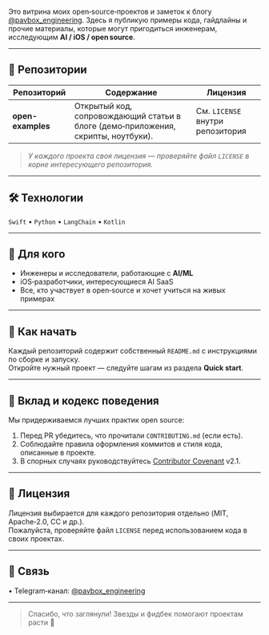 Это витрина моих open‑source‑проектов и заметок к блогу [@pavbox_engineering](https://t.me/pavbox_engineering).
Здесь я публикую примеры кода, гайдлайны и прочие материалы, которые могут пригодиться инженерам, исследующим **AI / iOS / open source**.

---

## 📂 Репозитории

| Репозиторий | Содержание | Лицензия |
|-------------|-----------|----------|
| **open-examples** | Открытый код, сопровождающий статьи в блоге (демо‑приложения, скрипты, ноутбуки). | См. `LICENSE` внутри репозитория |

> *У каждого проекта своя лицензия — проверяйте файл `LICENSE` в корне интересующего репозитория.*

---

## 🛠 Технологии

`Swift` • `Python` • `LangChain` • `Kotlin`

---

## 🎯 Для кого

* Инженеры и исследователи, работающие с **AI/ML**  
* iOS‑разработчики, интересующиеся AI SaaS
* Все, кто участвует в open‑source и хочет учиться на живых примерах

---

## 🚀 Как начать

Каждый репозиторий содержит собственный `README.md` с инструкциями по сборке и запуску.  
Откройте нужный проект — следуйте шагам из раздела **Quick start**.

---

## 🤝 Вклад и кодекс поведения

Мы придерживаемся лучших практик open source:

1. Перед PR убедитесь, что прочитали `CONTRIBUTING.md` (если есть).  
2. Соблюдайте правила оформления коммитов и стиля кода, описанные в проекте.  
3. В спорных случаях руководствуйтесь [Contributor Covenant](https://www.contributor-covenant.org/) v2.1.

---

## 📜 Лицензия

Лицензия выбирается для каждого репозитория отдельно (MIT, Apache‑2.0, CC и др.).  
Пожалуйста, проверяйте файл `LICENSE` перед использованием кода в своих проектах.

---

## 📡 Связь

• Telegram‑канал: [@pavbox_engineering](https://t.me/pavbox_engineering)

---

> Спасибо, что заглянули! Звезды и фидбек помогают проектам расти 🌟
